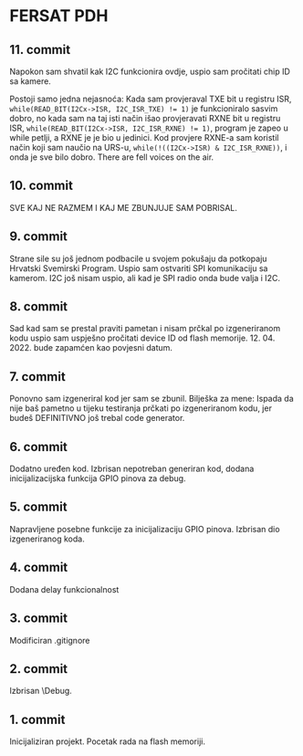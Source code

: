 # FERSAT PDH
## 11. commit
Napokon sam shvatil kak I2C funkcionira ovdje, uspio sam pročitati chip ID sa kamere.

Postoji samo jedna nejasnoća:
Kada sam provjeraval TXE bit u registru ISR, `while(READ_BIT(I2Cx->ISR, I2C_ISR_TXE) != 1)` je funkcioniralo sasvim dobro,
no kada sam na taj isti način išao provjeravati RXNE bit u registru ISR, `while(READ_BIT(I2Cx->ISR, I2C_ISR_RXNE) != 1)`, program je
zapeo u while petlji, a RXNE je je bio u jedinici. Kod provjere RXNE-a sam koristil način koji sam naučio na URS-u,
`while(!((I2Cx->ISR) & I2C_ISR_RXNE))`, i onda je sve bilo dobro. There are fell voices on the air.
## 10. commit
SVE KAJ NE RAZMEM I KAJ ME ZBUNJUJE SAM POBRISAL.
## 9. commit
Strane sile su još jednom podbacile u svojem pokušaju da potkopaju Hrvatski Svemirski Program. Uspio sam ostvariti SPI komunikaciju sa kamerom.
I2C još nisam uspio, ali kad je SPI radio onda bude valja i I2C.
## 8. commit
Sad kad sam se prestal praviti pametan i nisam prčkal po izgeneriranom kodu uspio sam uspješno pročitati device ID od flash memorije.
12. 04. 2022. bude zapamćen kao povjesni datum.
## 7. commit
Ponovno sam izgeneriral kod jer sam se zbunil. Bilješka za mene: Ispada da nije baš pametno u tijeku testiranja prčkati po izgeneriranom kodu, jer budeš DEFINITIVNO još trebal code generator.
## 6. commit
Dodatno uređen kod. Izbrisan nepotreban generiran kod, dodana inicijalizacijska funkcija GPIO pinova za debug.
## 5. commit
Napravljene posebne funkcije za inicijalizaciju GPIO pinova. Izbrisan dio izgeneriranog koda.
## 4. commit
Dodana delay funkcionalnost
## 3. commit
Modificiran .gitignore
## 2. commit
Izbrisan \Debug.
## 1. commit
Inicijaliziran projekt. Pocetak rada na flash memoriji.